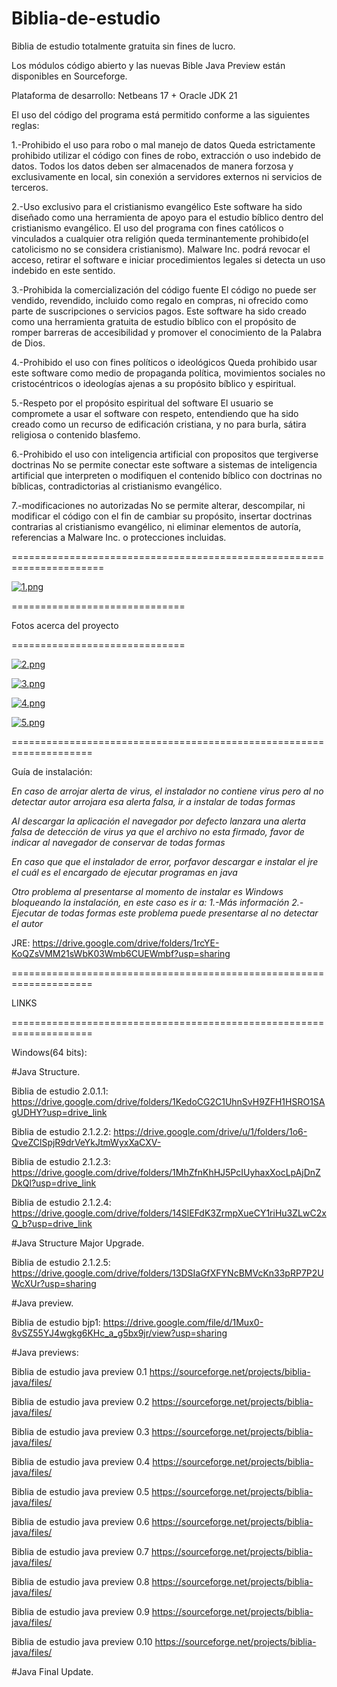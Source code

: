 # Biblia-de-estudio

Biblia de estudio totalmente gratuita sin fines de lucro.

Los módulos código abierto y las nuevas Bible Java Preview están disponibles en Sourceforge.

Plataforma de desarrollo: Netbeans 17 + Oracle JDK 21

El uso del código del programa está permitido conforme a las siguientes reglas:

1.-Prohibido el uso para robo o mal manejo de datos
Queda estrictamente prohibido utilizar el código con fines de robo, extracción o uso indebido de datos.
Todos los datos deben ser almacenados de manera forzosa y exclusivamente en local, sin conexión a servidores externos ni servicios de terceros.

2.-Uso exclusivo para el cristianismo evangélico
Este software ha sido diseñado como una herramienta de apoyo para el estudio bíblico dentro del cristianismo evangélico.
El uso del programa con fines católicos o vinculados a cualquier otra religión queda terminantemente prohibido(el catolicismo no se considera cristianismo).
Malware Inc. podrá revocar el acceso, retirar el software e iniciar procedimientos legales si detecta un uso indebido en este sentido.

3.-Prohibida la comercialización del código fuente
El código no puede ser vendido, revendido, incluido como regalo en compras, ni ofrecido como parte de suscripciones o servicios pagos.
Este software ha sido creado como una herramienta gratuita de estudio bíblico con el propósito de romper barreras de accesibilidad y promover el conocimiento de la Palabra de Dios.

4.-Prohibido el uso con fines políticos o ideológicos
Queda prohibido usar este software como medio de propaganda política, movimientos sociales no cristocéntricos o ideologías ajenas a su propósito bíblico y espiritual.

5.-Respeto por el propósito espiritual del software
El usuario se compromete a usar el software con respeto, entendiendo que ha sido creado como un recurso de edificación cristiana, y no para burla, sátira religiosa o contenido blasfemo.

6.-Prohibido el uso con inteligencia artificial con propositos que tergiverse doctrinas
No se permite conectar este software a sistemas de inteligencia artificial que interpreten o modifiquen el contenido bíblico con doctrinas no bíblicas, contradictorias al cristianismo evangélico.

7.-modificaciones no autorizadas
No se permite alterar, descompilar, ni modificar el código con el fin de cambiar su propósito, insertar doctrinas contrarias al cristianismo evangélico, ni eliminar elementos de autoría, referencias a Malware Inc. o protecciones incluidas.

======================================================================


[![1.png](https://i.postimg.cc/XJpjRPX0/1.png)](https://postimg.cc/8JggWthy)


==============================

Fotos acerca del proyecto

==============================

[![2.png](https://i.postimg.cc/2jnR1YsK/2.png)](https://postimg.cc/7bPQRFY3)

[![3.png](https://i.postimg.cc/kg1L0gSB/3.png)](https://postimg.cc/CR8vDYmg)

[![4.png](https://i.postimg.cc/qMQFKvjj/4.png)](https://postimg.cc/56YpdbcC)

[![5.png](https://i.postimg.cc/3N1t2tCd/5.png)](https://postimg.cc/QKBg3kz3)

====================================================================

Guía de instalación:

*En caso de arrojar alerta de virus, el instalador no contiene virus 
pero al no detectar autor arrojara esa alerta falsa, ir a instalar 
de todas formas*


*Al descargar la aplicación el navegador por defecto lanzara una alerta falsa de detección de virus 
ya que el archivo no esta firmado, favor de indicar al navegador de conservar de todas formas*

*En caso que que el instalador de error, porfavor descargar e instalar el jre el cuál es el encargado 
de ejecutar programas en java*

*Otro problema al presentarse al momento de instalar es Windows bloqueando la instalación, en este caso es ir a:
1.-Más información
2.-Ejecutar de todas formas
este problema puede presentarse al no detectar el autor*

JRE: https://drive.google.com/drive/folders/1rcYE-KoQZsVMM21sWbK03Wmb6CUEWmbf?usp=sharing

====================================================================

LINKS

====================================================================

Windows(64 bits):

#Java Structure.

Biblia de estudio 2.0.1.1: https://drive.google.com/drive/folders/1KedoCG2C1UhnSvH9ZFH1HSRO1SAgUDHY?usp=drive_link

Biblia de estudio 2.1.2.2: https://drive.google.com/drive/u/1/folders/1o6-QveZClSpjR9drVeYkJtmWyxXaCXV-

Biblia de estudio 2.1.2.3: https://drive.google.com/drive/folders/1MhZfnKhHJ5PcIUyhaxXocLpAjDnZDkQl?usp=drive_link

Biblia de estudio 2.1.2.4: https://drive.google.com/drive/folders/14SlEFdK3ZrmpXueCY1riHu3ZLwC2xQ_b?usp=drive_link


#Java Structure Major Upgrade.

Biblia de estudio 2.1.2.5: https://drive.google.com/drive/folders/13DSIaGfXFYNcBMVcKn33pRP7P2UWcXUr?usp=sharing

#Java preview.

Biblia de estudio bjp1: https://drive.google.com/file/d/1Mux0-8vSZ55YJ4wgkg6KHc_a_g5bx9jr/view?usp=sharing

#Java previews:

Biblia de estudio java preview 0.1 https://sourceforge.net/projects/biblia-java/files/

Biblia de estudio java preview 0.2 https://sourceforge.net/projects/biblia-java/files/

Biblia de estudio java preview 0.3 https://sourceforge.net/projects/biblia-java/files/

Biblia de estudio java preview 0.4 https://sourceforge.net/projects/biblia-java/files/

Biblia de estudio java preview 0.5 https://sourceforge.net/projects/biblia-java/files/

Biblia de estudio java preview 0.6 https://sourceforge.net/projects/biblia-java/files/

Biblia de estudio java preview 0.7 https://sourceforge.net/projects/biblia-java/files/

Biblia de estudio java preview 0.8 https://sourceforge.net/projects/biblia-java/files/

Biblia de estudio java preview 0.9 https://sourceforge.net/projects/biblia-java/files/

Biblia de estudio java preview 0.10 https://sourceforge.net/projects/biblia-java/files/

#Java Final Update.
